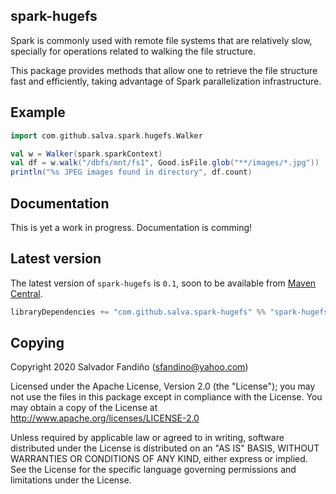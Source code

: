 ## spark-hugefs

Spark is commonly used with remote file systems that are relatively
slow, specially for operations related to walking the file structure.

This package provides methods that allow one to retrieve the file
structure fast and efficiently, taking advantage of Spark
parallelization infrastructure.

## Example

```scala
import com.github.salva.spark.hugefs.Walker

val w = Walker(spark.sparkContext)
val df = w.walk("/dbfs/mnt/fs1", Good.isFile.glob("**/images/*.jpg"))
println("%s JPEG images found in directory", df.count)
```

## Documentation

This is yet a work in progress. Documentation is comming!

## Latest version

The latest version of `spark-hugefs` is `0.1`, soon to be available from [Maven Central](http://repo1.maven.org/maven2/com/github/salva/spark/hugefs).

```scala
libraryDependencies += "com.github.salva.spark-hugefs" %% "spark-hugefs" % "0.1"
```

## Copying

Copyright 2020 Salvador Fandiño (sfandino@yahoo.com)


Licensed under the Apache License, Version 2.0 (the "License");
you may not use the files in this package except in compliance with
the License. You may obtain a copy of the License at
http://www.apache.org/licenses/LICENSE-2.0

Unless required by applicable law or agreed to in writing, software
distributed under the License is distributed on an "AS IS" BASIS,
WITHOUT WARRANTIES OR CONDITIONS OF ANY KIND, either express or implied.
See the License for the specific language governing permissions and
limitations under the License.

